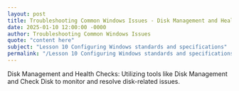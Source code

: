 ```yaml
---
layout: post
title: Troubleshooting Common Windows Issues - Disk Management and Health Checks
date: 2025-01-10 12:00:00 -0000
author: Troubleshooting Common Windows Issues
quote: "content here"
subject: "Lesson 10 Configuring Windows standards and specifications"
permalink: "/Lesson 10 Configuring Windows standards and specifications/Troubleshooting Common Windows Issues/Troubleshooting Common Windows Issues - Disk Management and Health Checks"
---
```


Disk Management and Health Checks: Utilizing tools like Disk Management and Check Disk to monitor and resolve disk-related issues.
